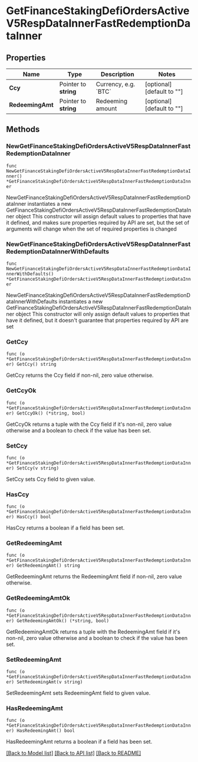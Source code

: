 # GetFinanceStakingDefiOrdersActiveV5RespDataInnerFastRedemptionDataInner

## Properties

Name | Type | Description | Notes
------------ | ------------- | ------------- | -------------
**Ccy** | Pointer to **string** | Currency, e.g. &#x60;BTC&#x60; | [optional] [default to ""]
**RedeemingAmt** | Pointer to **string** | Redeeming amount | [optional] [default to ""]

## Methods

### NewGetFinanceStakingDefiOrdersActiveV5RespDataInnerFastRedemptionDataInner

`func NewGetFinanceStakingDefiOrdersActiveV5RespDataInnerFastRedemptionDataInner() *GetFinanceStakingDefiOrdersActiveV5RespDataInnerFastRedemptionDataInner`

NewGetFinanceStakingDefiOrdersActiveV5RespDataInnerFastRedemptionDataInner instantiates a new GetFinanceStakingDefiOrdersActiveV5RespDataInnerFastRedemptionDataInner object
This constructor will assign default values to properties that have it defined,
and makes sure properties required by API are set, but the set of arguments
will change when the set of required properties is changed

### NewGetFinanceStakingDefiOrdersActiveV5RespDataInnerFastRedemptionDataInnerWithDefaults

`func NewGetFinanceStakingDefiOrdersActiveV5RespDataInnerFastRedemptionDataInnerWithDefaults() *GetFinanceStakingDefiOrdersActiveV5RespDataInnerFastRedemptionDataInner`

NewGetFinanceStakingDefiOrdersActiveV5RespDataInnerFastRedemptionDataInnerWithDefaults instantiates a new GetFinanceStakingDefiOrdersActiveV5RespDataInnerFastRedemptionDataInner object
This constructor will only assign default values to properties that have it defined,
but it doesn't guarantee that properties required by API are set

### GetCcy

`func (o *GetFinanceStakingDefiOrdersActiveV5RespDataInnerFastRedemptionDataInner) GetCcy() string`

GetCcy returns the Ccy field if non-nil, zero value otherwise.

### GetCcyOk

`func (o *GetFinanceStakingDefiOrdersActiveV5RespDataInnerFastRedemptionDataInner) GetCcyOk() (*string, bool)`

GetCcyOk returns a tuple with the Ccy field if it's non-nil, zero value otherwise
and a boolean to check if the value has been set.

### SetCcy

`func (o *GetFinanceStakingDefiOrdersActiveV5RespDataInnerFastRedemptionDataInner) SetCcy(v string)`

SetCcy sets Ccy field to given value.

### HasCcy

`func (o *GetFinanceStakingDefiOrdersActiveV5RespDataInnerFastRedemptionDataInner) HasCcy() bool`

HasCcy returns a boolean if a field has been set.

### GetRedeemingAmt

`func (o *GetFinanceStakingDefiOrdersActiveV5RespDataInnerFastRedemptionDataInner) GetRedeemingAmt() string`

GetRedeemingAmt returns the RedeemingAmt field if non-nil, zero value otherwise.

### GetRedeemingAmtOk

`func (o *GetFinanceStakingDefiOrdersActiveV5RespDataInnerFastRedemptionDataInner) GetRedeemingAmtOk() (*string, bool)`

GetRedeemingAmtOk returns a tuple with the RedeemingAmt field if it's non-nil, zero value otherwise
and a boolean to check if the value has been set.

### SetRedeemingAmt

`func (o *GetFinanceStakingDefiOrdersActiveV5RespDataInnerFastRedemptionDataInner) SetRedeemingAmt(v string)`

SetRedeemingAmt sets RedeemingAmt field to given value.

### HasRedeemingAmt

`func (o *GetFinanceStakingDefiOrdersActiveV5RespDataInnerFastRedemptionDataInner) HasRedeemingAmt() bool`

HasRedeemingAmt returns a boolean if a field has been set.


[[Back to Model list]](../README.md#documentation-for-models) [[Back to API list]](../README.md#documentation-for-api-endpoints) [[Back to README]](../README.md)


